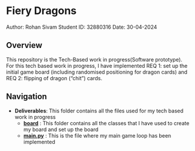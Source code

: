 # Fiery Dragons
Author: Rohan Sivam 
Student ID: 32880316 
Date: 30-04-2024

## Overview
This repository is the Tech-Based work in progress(Software prototype). For this tech based work in progress, I have implemented REQ 1: set up the initial game board (including randomised positioning for dragon cards) and REQ 2: flipping of dragon (“chit”) cards. 

## Navigation

- **Deliverables**: This folder contains all the files used for my tech based work in progress
    - [**board**](./board/) : This folder contains all the classes that I have used to create my board and set up the board
    - [**main.py**](main.py) : This is the file where my main game loop has been implemented